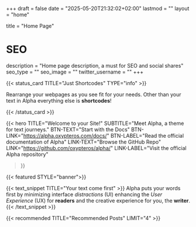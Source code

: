 +++
draft = false
date = "2025-05-20T21:32:02+02:00"
lastmod = ""
layout = "home"

title = "Home Page"

# SEO
description = "Home page description, a must for SEO and social shares"
seo_type = ""
seo_image = ""
twitter_username = ""
+++

{{< status_card TITLE="Just Shortcodes" TYPE="info" >}}

Rearrange your webpages as you see fit for your needs. 
Other than your text in Alpha everything else is **shortcodes**!

{{< /status_card >}}

{{< hero 
  TITLE="Welcome to your Site!" 
  SUBTITLE="Meet Alpha, a theme for text journeys." 
  BTN-TEXT="Start with the Docs" 
  BTN-LINK="https://alpha.oxypteros.com/docs/" 
  BTN-LABEL="Read the official documentation of Alpha" 
  LINK-TEXT="Browse the GitHub Repo" 
  LINK="https://github.com/oxypteros/alpha/" 
  LINK-LABEL="Visit the official Alpha repository" 
>}}

{{< featured STYLE="banner">}}

{{< text_snippet TITLE="Your text come first" >}}
Alpha puts your words first by minimizing interface *distractions* (UI) enhancing the *User Experience* (UX) for **readers** and the creative experience for you, the **writer**. 
{{< /text_snippet >}}

{{< recommended TITLE="Recommended Posts" LIMIT="4" >}}

